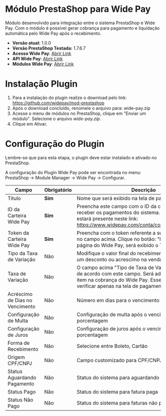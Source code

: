 #  Módulo PrestaShop para Wide Pay
Módulo desenvolvido para integração entre o sistema PrestaShop e Wide Pay. Com o módulo é possível gerar cobrança para pagamento e liquidação automática pelo Wide Pay após o recebimento.

* **Versão atual:** 1.0.0
* **Versão PrestaShop Testada:** 1.7.6.7
* **Acesso Wide Pay**: [Abrir Link](https://www.widepay.com/acessar)
* **API Wide Pay**: [Abrir Link](https://widepay.github.io/api/index.html)
* **Módulos Wide Pay**: [Abrir Link](https://widepay.github.io/api/modulos.html)

# Instalação Plugin

1. Para a instalação do plugin realize o download pelo link: https://github.com/widepay/mod-prestashop
2. Após o download concluído, renomeie o arquivo para: wide-pay.zip
3. Acesse o menu de módulos no PrestaShop, clique em "Enviar um módulo". Selecione o arquivo *wide-pay.zip*.
4. Clique em Ativar.

# Configuração do Plugin
Lembre-se que para esta etapa, o plugin deve estar instalado e ativado no PrestaShop.

A configuração do Plugin Wide Pay pode ser encontrada no menu: PrestaShop -> Module Manager -> Wide Pay -> Configurar.


|Campo|Obrigatório|Descrição|
|--- |--- |--- |
|Titulo|**Sim**|Nome que será exibido na tela de pagamento|]
|ID da Carteira Wide Pay |**Sim** |Preencha este campo com o ID da carteira que deseja receber os pagamentos do sistema. O ID de sua carteira estará presente neste link: https://www.widepay.com/conta/configuracoes/carteiras|
|Token da Carteira Wide Pay|**Sim**|Preencha com o token referente a sua carteira escolhida no campo acima. Clique no botão: "Integrações" na página do Wide Pay, será exibido o Token|
|Tipo da Taxa de Variação|Não|Modifique o valor final do recebimento. Configure aqui um desconto ou acrescimo na venda.|
|Taxa de Variação|Não|O campo acima "Tipo de Taxa de Variação" será aplicado de acordo com este campo. Será adicionado um novo item na cobrança do Wide Pay. Esse item será possível verificar apenas na tela de pagamento do Wide Pay.|
|Acréscimo de Dias no Vencimento|Não|Número em dias para o vencimento do Boleto.|
|Configuração de Multa|Não|Configuração de multa após o vencimento. Valor em porcentagem|
|Configuração de Juros|Não|Configuração de juros após o vencimento. Valor em porcentagem|
|Forma de Recebimento|Não|Selecione entre Boleto, Cartão|
|Origem CPF/CNPJ|Não|Campo customizado para CPF/CNPJ|
|Status Aguardando Pagamento|Não|Status do sistema para aguardando pagamento|
|Status Pago|Não|Status do sistema para fatura paga|
|Status Não Pago|Não|Status do sistema para faturas não pagas|
